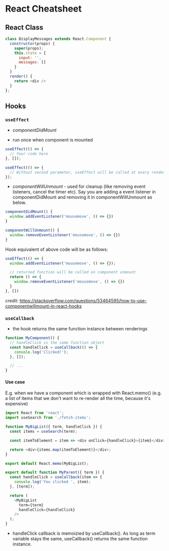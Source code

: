 # React Cheatsheet

## React Class

```js
class DisplayMessages extends React.Component {
  constructor(props) {
    super(props);
    this.state = {
      input: '',
      messages: []
    }
  }
  render() {
    return <div />
  }
};
```

## Hooks

### `useEffect`
* *componentDidMount*
- run once when component is mounted
```js
useEffect(() => {
  // Your code here
}, []);
```

```js
useEffect(() => {
  // Without second parameter, useEffect will be called at every render
}); 
```

* *componentWillUnmount* - used for cleanup (like removing event listeners, cancel the timer etc). Say you are adding a event listener in componentDidMount and removing it in componentWillUnmount as below.

```js
componentDidMount() {
  window.addEventListener('mousemove', () => {})
}

componentWillUnmount() {
  window.removeEventListener('mousemove', () => {})
}
```

Hook equivalent of above code will be as follows:

```js
useEffect(() => {
  window.addEventListener('mousemove', () => {});

  // returned function will be called on component unmount 
  return () => {
    window.removeEventListener('mousemove', () => {})
  }
}, [])
```
credit: https://stackoverflow.com/questions/53464595/how-to-use-componentwillmount-in-react-hooks 


### `useCallback`
* the hook returns the same function instance between renderings
```js
function MyComponent() {
  // handleClick is the same function object
  const handleClick = useCallback(() => {
    console.log('Clicked!');
  }, []);

  // ...
}
```
#### Use case
E.g. when we have a component which is wrapped with React.memo() (e.g. a list of items that we don't want to re-render all the time, because it's expensive)
```js
import React from 'react';
import useSearch from './fetch-items';

function MyBigList({ term, handleClick }) {
  const items = useSearch(term);

  const itemToElement = item => <div onClick={handleClick}>{item}</div>;

  return <div>{items.map(itemToElement)}</div>;
}

export default React.memo(MyBigList);
```

```js
export default function MyParent({ term }) {
  const handleClick = useCallback(item => {
    console.log('You clicked ', item);
  }, [term]);

  return (
    <MyBigList
      term={term}
      handleClick={handleClick}
    />
  );
}
```
* handleClick callback is memoizied by useCallback(). As long as term variable stays the same, useCallback() returns the same function instance.
